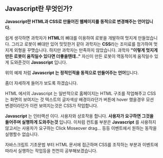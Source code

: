 <h2 class="title">Javascript란 무엇인가?</h2>
<strong>
    Javascript란 HTML과 CSS로 만들어진 웹페이지를 동적으로 변경해주는 언어입니다. 
</strong>

쉽게 생각하면 과학자가 <strong>HTML</strong>의 뼈대를 이용하여 로봇을 개발하여 멋지게 만들었습니다.
그리고 로봇이 뼈대만 있어 밋밋한거 같아 과학자는 <strong>CSS</strong>라는 조미료를 첨가하여 멋지게 외형을 꾸몃습니다.
하지만 과학자는 만족하지 않았습니다.
과학자 <strong>"이렇게 멋지게 만든 로봇이 움직일수 있다면 더좋을텐데.."</strong>
자신이 만든 로봇이 역동적이게 움직일수 있게 도와준것이 <strong>Javascript</strong> 입니다.

위의 예제 처럼 <strong>Javascript 는 정적인적을 동적으로 만들어주는 언어</strong>입니다.

좀더 자세하게 들어가 보도록 하겠습니다.

HTML 에서의 Javascript 는 일반적으로 홈페이지는 HTML 구조를 작업해주고 CSS는 화면의 보여지는 것
텍스트의 글자색상 배경이라던가 버튼에 hover 했을경우 모션 변경이라던가 이런 보여지는것은 CSS가 작업합니다.

<strong>Javascript</strong> 는 인터랙션 이다.
사용자와 상호작용 합니다. <strong>사용자가 요구하면 그것을 들어주며 실행하게 도와주는것</strong> 입니다.
이처럼 컨트롤 부분은 <strong>Javascript</strong> 를 사용하지 않고서는 사용자가 요구하는 Click Moseover drag... 등등 
이벤트에서 원하는 동작을 실행할수 없습니다. 

자바스크립트 기초문법 부터 HTML 문서에 접근하며 CSS를 조작하는 부분과 이벤트에 따라서 실행하는 작업등을 천천히 공부해보겠습니다.
